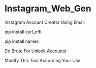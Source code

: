 # Instagram_Web_Gen
Instagram Account Creator Using Email

pip install curl_cffi

pip install names

Do Brute For Unlock Accounts

Modify This Tool According Your Use
